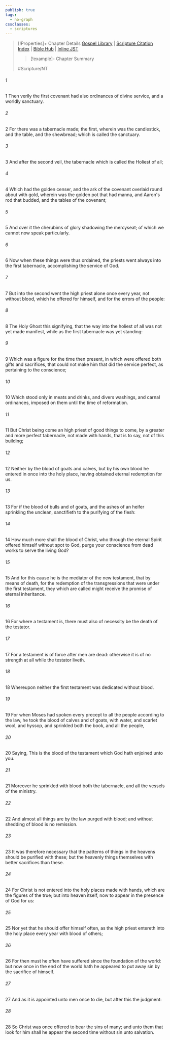 ```yaml
---
publish: true
tags:
  - no-graph
cssclasses:
  - scriptures
---
```

>[!Properties]+ Chapter Details
>[Gospel Library](https://churchofjesuschrist.org/study/scriptures/nt/heb/9?lang=eng)    |    [Scripture Citation Index](https://scriptures.byu.edu/#09e09::c09e09)    |    [Bible Hub](https://biblehub.com/hebrews/9.htm)    |    [Inline JST](https://scripturetoolbox.com/html/ic/Hebrews/9.html)
>>[!example]- Chapter Summary
>> 
> 
>
>#Scripture/NT
###### 1
1 Then verily the first covenant had also ordinances of divine service, and a worldly sanctuary.
###### 2
2 For there was a tabernacle made; the first, wherein was the candlestick, and the table, and the shewbread; which is called the sanctuary.
###### 3
3 And after the second veil, the tabernacle which is called the Holiest of all;
###### 4
4 Which had the golden censer, and the ark of the covenant overlaid round about with gold, wherein was the golden pot that had manna, and Aaron's rod that budded, and the tables of the covenant;
###### 5
5 And over it the cherubims of glory shadowing the mercyseat; of which we cannot now speak particularly.
###### 6
6 Now when these things were thus ordained, the priests went always into the first tabernacle, accomplishing the service of God.
###### 7
7 But into the second went the high priest alone once every year, not without blood, which he offered for himself, and for the errors of the people:
###### 8
8 The Holy Ghost this signifying, that the way into the holiest of all was not yet made manifest, while as the first tabernacle was yet standing:
###### 9
9 Which was a figure for the time then present, in which were offered both gifts and sacrifices, that could not make him that did the service perfect, as pertaining to the conscience;
###### 10
10 Which stood only in meats and drinks, and divers washings, and carnal ordinances, imposed on them until the time of reformation.
###### 11
11 But Christ being come an high priest of good things to come, by a greater and more perfect tabernacle, not made with hands, that is to say, not of this building;
###### 12
12 Neither by the blood of goats and calves, but by his own blood he entered in once into the holy place, having obtained eternal redemption for us.
###### 13
13 For if the blood of bulls and of goats, and the ashes of an heifer sprinkling the unclean, sanctifieth to the purifying of the flesh:
###### 14
14 How much more shall the blood of Christ, who through the eternal Spirit offered himself without spot to God, purge your conscience from dead works to serve the living God?
###### 15
15 And for this cause he is the mediator of the new testament, that by means of death, for the redemption of the transgressions that were under the first testament, they which are called might receive the promise of eternal inheritance.
###### 16
16 For where a testament is, there must also of necessity be the death of the testator.
###### 17
17 For a testament is of force after men are dead: otherwise it is of no strength at all while the testator liveth.
###### 18
18 Whereupon neither the first testament was dedicated without blood.
###### 19
19 For when Moses had spoken every precept to all the people according to the law, he took the blood of calves and of goats, with water, and scarlet wool, and hyssop, and sprinkled both the book, and all the people,
###### 20
20 Saying, This is the blood of the testament which God hath enjoined unto you.
###### 21
21 Moreover he sprinkled with blood both the tabernacle, and all the vessels of the ministry.
###### 22
22 And almost all things are by the law purged with blood; and without shedding of blood is no remission.
###### 23
23 It was therefore necessary that the patterns of things in the heavens should be purified with these; but the heavenly things themselves with better sacrifices than these.
###### 24
24 For Christ is not entered into the holy places made with hands, which are the figures of the true; but into heaven itself, now to appear in the presence of God for us:
###### 25
25 Nor yet that he should offer himself often, as the high priest entereth into the holy place every year with blood of others;
###### 26
26 For then must he often have suffered since the foundation of the world: but now once in the end of the world hath he appeared to put away sin by the sacrifice of himself.
###### 27
27 And as it is appointed unto men once to die, but after this the judgment:
###### 28
28 So Christ was once offered to bear the sins of many; and unto them that look for him shall he appear the second time without sin unto salvation.
